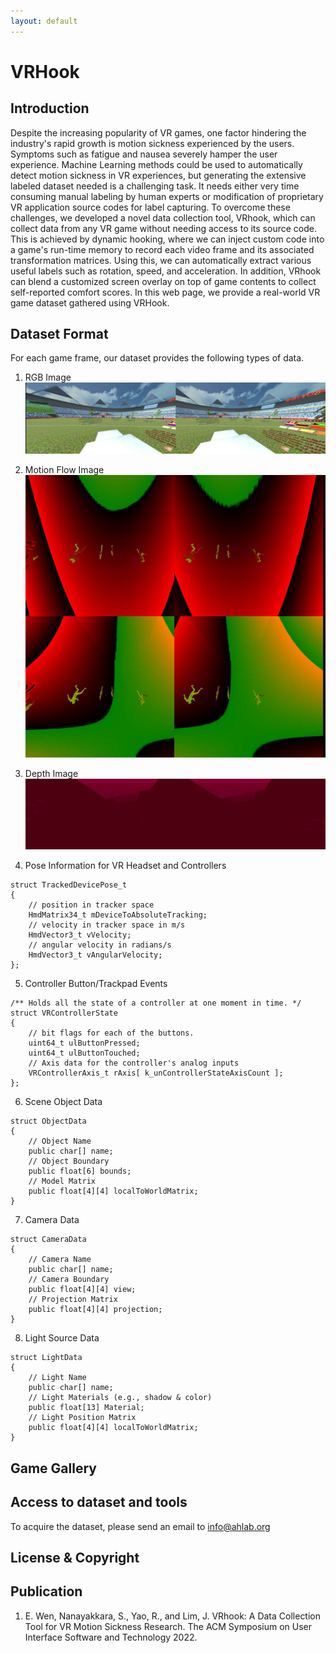 ```yaml
---
layout: default
---
```


# VRHook

## Introduction

Despite the increasing popularity of VR games, one factor hindering the industry's rapid growth is motion sickness experienced by the users. Symptoms such as fatigue and nausea severely hamper the user experience.
Machine Learning methods could be used to automatically detect motion sickness in VR experiences, but generating the extensive labeled dataset needed is a challenging task. It needs either very time consuming manual labeling by human experts or modification of proprietary VR application source codes for label capturing. 
To overcome these challenges, we developed a novel data collection tool, VRhook, which can collect data from any VR game without needing access to its source code. This is achieved by dynamic hooking, where we can inject custom code into a game's run-time memory to record each video frame and its associated transformation matrices. Using this, we can automatically extract various useful labels such as rotation, speed, and acceleration. In addition, VRhook can blend a customized screen overlay on top of game contents to collect self-reported comfort scores. In this web page, we provide a real-world VR game dataset gathered using VRHook. 

## Dataset Format

For each game frame, our dataset provides the following types of data.

1. RGB Image 
![RGB](assets/rgb.jpg)

2. Motion Flow Image
![Motion Flow](assets/motion.jpg)

3. Depth Image
![Motion Flow](assets/depth3.jpg)

4. Pose Information for VR Headset and Controllers
```
struct TrackedDevicePose_t
{
	// position in tracker space
	HmdMatrix34_t mDeviceToAbsoluteTracking; 
	// velocity in tracker space in m/s
	HmdVector3_t vVelocity;		
	// angular velocity in radians/s
	HmdVector3_t vAngularVelocity;	
};
```

5. Controller Button/Trackpad Events
```
/** Holds all the state of a controller at one moment in time. */
struct VRControllerState
{
	// bit flags for each of the buttons. 
	uint64_t ulButtonPressed;
	uint64_t ulButtonTouched;
	// Axis data for the controller's analog inputs
	VRControllerAxis_t rAxis[ k_unControllerStateAxisCount ];
};
```

6. Scene Object Data
```
struct ObjectData
{
	// Object Name
    public char[] name;
    // Object Boundary
    public float[6] bounds;
    // Model Matrix
    public float[4][4] localToWorldMatrix; 
}
``` 

7. Camera Data
```
struct CameraData
{
	// Camera Name
    public char[] name;
    // Camera Boundary
    public float[4][4] view;
    // Projection Matrix
    public float[4][4] projection; 
}
``` 

8. Light Source Data
```
struct LightData
{
	// Light Name
    public char[] name;
    // Light Materials (e.g., shadow & color)
    public float[13] Material;
    // Light Position Matrix
    public float[4][4] localToWorldMatrix; 
}
```


## Game Gallery

## Access to dataset and tools

To acquire the dataset, please send an email to info@ahlab.org

## License & Copyright

## Publication
1. E. Wen, Nanayakkara, S., Yao, R., and Lim, J. VRhook: A Data Collection Tool for VR Motion Sickness Research. The ACM Symposium on User Interface Software and Technology 2022.